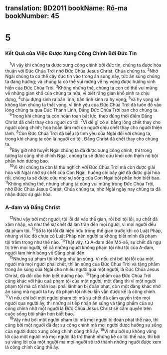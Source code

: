 translation: BD2011
bookName: Rô-ma 
bookNumber: 45
-------

<div class="title"><h1>5</h1><h3>Kết Quả của Việc Ðược Xưng Công Chính Bởi Ðức Tin</h3></div>
<span class="verse ro_5_1"> <sup>1</sup>Vì vậy khi chúng ta được xưng công chính bởi đức tin, chúng ta được hòa thuận với Ðức Chúa Trời nhờ Ðức Chúa Jesus Christ, Chúa chúng ta. </span>
<span class="verse ro_5_2"><sup>2</sup>Nhờ Ngài chúng ta có thể cậy đức tin vào trong ân sủng nầy, tức ân sủng chúng ta đang hưởng; và chúng ta có thể vui mừng về hy vọng được hưởng vinh hiển của Ðức Chúa Trời. </span>
<span class="verse ro_5_3"><sup>3</sup>Không những thế, chúng ta còn có thể vui mừng về những gian khổ của chúng ta nữa, vì biết rằng gian khổ sinh ra chịu đựng, </span>
<span class="verse ro_5_4"><sup>4</sup>chịu đựng sinh ra bản lĩnh, bản lĩnh sinh ra hy vọng; </span>
<span class="verse ro_5_5"><sup>5</sup>và hy vọng sẽ không làm chúng ta thất vọng, vì tình yêu của Ðức Chúa Trời đã tuôn đổ vào lòng chúng ta qua Ðức Thánh Linh, Ðấng Ðức Chúa Trời ban cho chúng ta.<br/></span>
<span class="verse ro_5_6"> <sup>6</sup>Trong khi chúng ta còn hoàn toàn bất lực, theo đúng thời điểm Ðấng Christ đã chết thay cho người có tội. </span>
<span class="verse ro_5_7"><sup>7</sup>Vì dễ gì có ai bằng lòng chết thay cho người công chính; họa hoằn lắm mới có người chịu chết thay cho người thiện lành. </span>
<span class="verse ro_5_8"><sup>8</sup>Còn Ðức Chúa Trời đã biểu lộ tình yêu của Ngài đối với chúng ta, trong khi chúng ta còn là người có tội, Ðấng Christ đã chết thay cho chúng ta.<br/></span>
<span class="verse ro_5_9"> <sup>9</sup>Bây giờ nhờ huyết Ngài chúng ta đã được xưng công chính, thì trong tương lai cũng nhờ chính Ngài, chúng ta sẽ được cứu khỏi cơn thịnh nộ bội phần hơn dường bao.<br/></span>
<span class="verse ro_5_10"> <sup>10</sup>Vì khi chúng ta còn là thù nghịch với Ðức Chúa Trời mà còn được giải hòa với Ngài nhờ sự chết của Con Ngài, huống chi bây giờ đã được giải hòa rồi, chúng ta sẽ được cứu nhờ sự sống của Con Ngài bội phần hơn biết bao. </span>
<span class="verse ro_5_11"><sup>11</sup>Không những thế, nhưng chúng ta cũng vui mừng trong Ðức Chúa Trời, nhờ Ðức Chúa Jesus Christ, Chúa chúng ta, nhờ Ngài ngày nay chúng ta đã nhận được sự giải hòa.<br/></span>
<div class="title"><h3>A-đam và Ðấng Christ</h3></div>
<span class="verse ro_5_12"> <sup>12</sup>Như vậy bởi một người, tội lỗi đã vào thế gian, rồi bởi tội lỗi, sự chết đã xâm nhập, và như thế sự chết đã lan tràn đến mọi người, vì mọi người đều đã phạm tội. </span>
<span class="verse ro_5_13"><sup>13</sup>Số là tội lỗi đã hiện hữu trong thế gian trước khi có Luật Pháp, nhưng vì lúc đó chưa có Luật Pháp nên người ta không biết mình đã phạm tội trầm trọng như thế nào. </span>
<span class="verse ro_5_14"><sup>14</sup>Thật vậy, từ A-đam đến Mô-sê, sự chết đã ngự trị trên mọi người, kể cả những người không phạm tội như tội của A-đam, người làm hình bóng về Ðấng phải đến.<br/></span>
<span class="verse ro_5_15"> <sup>15</sup>Nhưng sự phạm tội không như ân sủng. Vì nếu chỉ bởi tội lỗi của một người mà mọi người phải chết, thì ân sủng của Ðức Chúa Trời và tặng phẩm trong ân sủng của Ngài cho nhiều người qua một người, là Ðức Chúa Jesus Christ, đã dồi dào hơn biết dường nào. </span>
<span class="verse ro_5_16"><sup>16</sup>Tặng phẩm của Ðức Chúa Trời cũng khác với hậu quả phạm tội của một người; một đàng thì vì một người phạm tội mà cả nhân loại phải lãnh án bị đoán phạt, còn một đàng khác nhờ ân sủng mà người ta tuy đã phạm tội nhiều lần vẫn được kể là công chính. </span>
<span class="verse ro_5_17"><sup>17</sup>Vì nếu chỉ bởi một người phạm tội mà sự chết đã cầm quyền trên mọi người qua người ấy, thì những ai tiếp nhận ân sủng và tặng phẩm của sự công chính nhờ một người là Ðức Chúa Jesus Christ sẽ cầm quyền trên cuộc sống bội phần hơn biết bao.<br/></span>
<span class="verse ro_5_18"> <sup>18</sup>Vậy như bởi một người phạm tội mà mọi người bị đoán phạt thể nào, thì cũng bởi một người đã đạt sự công chính mà mọi người được hưởng sự sống của người được xưng công chính cũng thể ấy. </span>
<span class="verse ro_5_19"><sup>19</sup>Vì như bởi sự không vâng lời của một người mà mọi người đã trở thành những kẻ có tội thể nào, thì bởi sự vâng lời của một người mà mọi người sẽ trở thành những người được xem là công chính cũng thể ấy.<br/></span>
